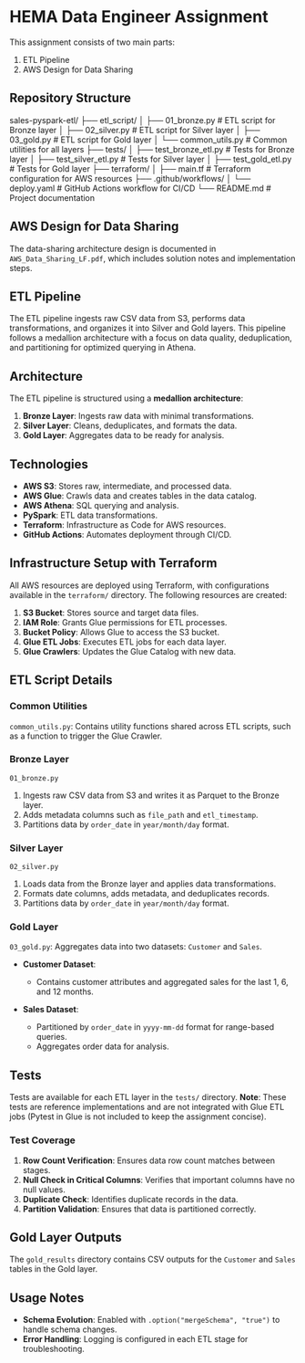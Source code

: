 # HEMA Data Engineer Assignment

This assignment consists of two main parts:

1. ETL Pipeline
2. AWS Design for Data Sharing

## Repository Structure

sales-pyspark-etl/ ├── etl_script/ │ ├── 01_bronze.py # ETL script for Bronze layer │ ├── 02_silver.py # ETL script for Silver layer │ ├── 03_gold.py # ETL script for Gold layer │ └── common_utils.py # Common utilities for all layers ├── tests/ │ ├── test_bronze_etl.py # Tests for Bronze layer │ ├── test_silver_etl.py # Tests for Silver layer │ ├── test_gold_etl.py # Tests for Gold layer ├── terraform/ │ ├── main.tf # Terraform configuration for AWS resources ├── .github/workflows/ │ └── deploy.yaml # GitHub Actions workflow for CI/CD └── README.md # Project documentation


## AWS Design for Data Sharing

The data-sharing architecture design is documented in `AWS_Data_Sharing_LF.pdf`, which includes solution notes and implementation steps.

## ETL Pipeline

The ETL pipeline ingests raw CSV data from S3, performs data transformations, and organizes it into Silver and Gold layers. This pipeline follows a medallion architecture with a focus on data quality, deduplication, and partitioning for optimized querying in Athena.

## Architecture
The ETL pipeline is structured using a **medallion architecture**:
1. **Bronze Layer**: Ingests raw data with minimal transformations.
2. **Silver Layer**: Cleans, deduplicates, and formats the data.
3. **Gold Layer**: Aggregates data to be ready for analysis.

## Technologies
- **AWS S3**: Stores raw, intermediate, and processed data.
- **AWS Glue**: Crawls data and creates tables in the data catalog.
- **AWS Athena**: SQL querying and analysis.
- **PySpark**: ETL data transformations.
- **Terraform**: Infrastructure as Code for AWS resources.
- **GitHub Actions**: Automates deployment through CI/CD.

## Infrastructure Setup with Terraform

All AWS resources are deployed using Terraform, with configurations available in the `terraform/` directory. The following resources are created:

1. **S3 Bucket**: Stores source and target data files.
2. **IAM Role**: Grants Glue permissions for ETL processes.
3. **Bucket Policy**: Allows Glue to access the S3 bucket.
4. **Glue ETL Jobs**: Executes ETL jobs for each data layer.
5. **Glue Crawlers**: Updates the Glue Catalog with new data.

## ETL Script Details

### Common Utilities

`common_utils.py`: Contains utility functions shared across ETL scripts, such as a function to trigger the Glue Crawler.

### Bronze Layer

`01_bronze.py`
1. Ingests raw CSV data from S3 and writes it as Parquet to the Bronze layer.
2. Adds metadata columns such as `file_path` and `etl_timestamp`.
3. Partitions data by `order_date` in `year/month/day` format.

### Silver Layer

`02_silver.py`
1. Loads data from the Bronze layer and applies data transformations.
2. Formats date columns, adds metadata, and deduplicates records.
3. Partitions data by `order_date` in `year/month/day` format.

### Gold Layer

`03_gold.py`: Aggregates data into two datasets: `Customer` and `Sales`.

- **Customer Dataset**:
    - Contains customer attributes and aggregated sales for the last 1, 6, and 12 months.

- **Sales Dataset**:
    - Partitioned by `order_date` in `yyyy-mm-dd` format for range-based queries.
    - Aggregates order data for analysis.

## Tests

Tests are available for each ETL layer in the `tests/` directory. **Note**: These tests are reference implementations and are not integrated with Glue ETL jobs (Pytest in Glue is not included to keep the assignment concise).

### Test Coverage
1. **Row Count Verification**: Ensures data row count matches between stages.
2. **Null Check in Critical Columns**: Verifies that important columns have no null values.
3. **Duplicate Check**: Identifies duplicate records in the data.
4. **Partition Validation**: Ensures that data is partitioned correctly.

## Gold Layer Outputs

The `gold_results` directory contains CSV outputs for the `Customer` and `Sales` tables in the Gold layer.

## Usage Notes

- **Schema Evolution**: Enabled with `.option("mergeSchema", "true")` to handle schema changes.
- **Error Handling**: Logging is configured in each ETL stage for troubleshooting.

